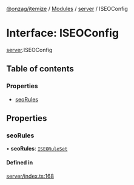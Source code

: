 [@onzag/itemize](../README.md) / [Modules](../modules.md) / [server](../modules/server.md) / ISEOConfig

# Interface: ISEOConfig

[server](../modules/server.md).ISEOConfig

## Table of contents

### Properties

- [seoRules](server.ISEOConfig.md#seorules)

## Properties

### seoRules

• **seoRules**: [`ISEORuleSet`](server_seo.ISEORuleSet.md)

#### Defined in

[server/index.ts:168](https://github.com/onzag/itemize/blob/73e0c39e/server/index.ts#L168)
